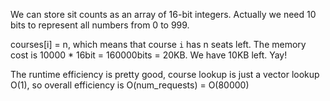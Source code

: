 We can store sit counts as an array of 16-bit integers. Actually we need
10 bits to represent all numbers from 0 to 999.

courses[i] = n, which means that course `i` has n seats left.
The memory cost is 10000 * 16bit = 160000bits = 20KB. We have 10KB left.
Yay!

The runtime efficiency is pretty good, course lookup is just a vector
lookup O(1), so overall efficiency is O(num_requests) = O(80000)
